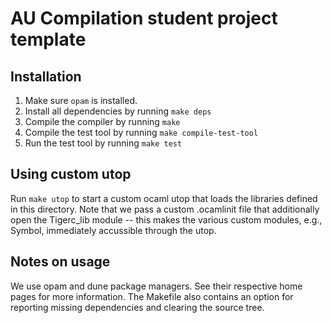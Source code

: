 # AU Compilation student project template

## Installation

1. Make sure `opam` is installed.
2. Install all dependencies by running `make deps`
3. Compile the compiler by running `make`
4. Compile the test tool by running `make compile-test-tool`
5. Run the test tool by running `make test`

## Using custom utop

Run `make utop` to start a custom ocaml utop that loads the libraries defined in this directory. Note that we pass a custom .ocamlinit file that additionally open the Tigerc_lib module -- this makes the various custom modules, e.g., Symbol, immediately accussible through the utop.


## Notes on usage

We use opam and dune package managers. See their respective home pages for more information. The Makefile also contains an option for reporting missing dependencies and clearing the source tree.

